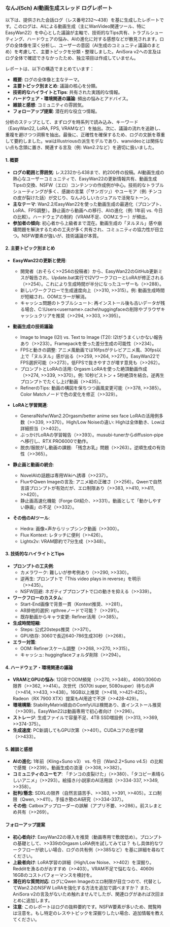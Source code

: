 ### なんJ(5ch) AI動画生成スレッド ログレポート

以下は、提供された会話ログ（レス番号232〜438）を基に生成したレポートです。このログは、AIによる動画生成（主にWanVideo関連ツール、特にEasyWan22）を中心とした議論が主軸で、技術的なTips共有、トラブルシューティング、ハードウェアの悩み、AIの進化に対する感想などが散見されます。ログの全体像を深く分析し、ユーザーの意図（AI生成のコミュニティ議論のまとめ）を考慮して、主要トピックを分類・整理しました。AniSora v2への言及はログ全体で確認できなかったため、独立項目は作成していません。

レポートは、以下の構造でまとめています：
- **概要**: ログの全体像と主なテーマ。
- **主要トピック別まとめ**: 議論の核心を分類。
- **技術的なハイライトとTips**: 共有された実践的な情報。
- **ハードウェア・環境関連の議論**: 頻出の悩みとアドバイス。
- **雑談と感想**: コミュニティの雰囲気。
- **フォローアップ提案**: 潜在的な役立つ情報。

分析のステップとして、まずログを時系列で読み込み、キーワード（EasyWan22, LoRA, FPS, VRAMなど）を抽出。次に、議論の流れを追跡し、重複を避けつつ洞察を抽出。最後に、正確性を確保するため、ログの文脈を尊重して要約しました。waiはIllustriousの派生モデルであり、wanvideoとは関係ない点も念頭に置き、関連する言及（例: Wan2.2など）を適切に扱いました。

#### 1. 概要
- **ログの範囲と雰囲気**: レス232から438まで、約200件の投稿。AI動画生成の熱心なユーザーコミュニティで、EasyWan22の更新情報共有、動画生成Tipsの交換、NSFW（エロ）コンテンツの作成例が中心。技術的なトラブルシューティングが多く、感謝の言葉（「サンガツ」）やユーモア（例: チンコの皮が裂けた話）が交じり、なんJらしいカジュアルで活発なトーン。
- **主なテーマ**: Wan2.2/EasyWan22を使った動画生成の最適化（プロンプト、LoRA、FPS調整）。静止画から動画への移行、AIの進化（例: 1年前 vs. 今日の比較）。ハードウェアの制約（VRAM不足、OOMエラー）が頻出。
- **参加者の傾向**: 初心者から上級者まで混在。動画生成の「ヌルヌル」感や崩壊問題を解決するための工夫が多く共有され、コミュニティの協力性が目立つ。NSFW要素が強いが、技術議論が本質。

#### 2. 主要トピック別まとめ
- **EasyWan22の更新と使用**:
  - 開発者（おそらく>>254の投稿者）から、EasyWan22のGitHub更新ミスが報告され、Update.bat実行でI2VワークフローとLoRAが修正される（>>254）。これにより生成時間が半分になったユーザーも（>>288）。
  - 新しいワークフローで生成速度向上（>>310, >>315）。例: 動画生成時間が短縮され、OOMエラーが解消。
  - キャッシュ問題のトラブルシュート: 再インストール後も古いデータが残る場合、C:\Users\<username>\.cache\huggingfaceの削除やブラウザキャッシュクリアを推奨（>>294, >>303, >>395）。

- **動画生成の技術議論**:
  - Image to Image (I2I) vs. Text to Image (T2I): I2Iがうまくいかない報告あり（>>233）。Framepackを使った差分生成の可能性（>>234）。
  - FPSと動きの調整: アニメ風動画では16fpsがテレビアニメ風、30fps以上で「ヌルヌル」感が出る（>>259, >>264, >>271）。EasyWan22でFPS選択可能（>>273）。低FPSで抜きやすさが増す意見も（>>262）。
  - プロンプトとLoRAの活用: Orgasm LoRAを使った絶頂動画作成（>>274, >>339, >>370）。例: 10秒ピストン + 5秒絶頂を結合。逆再生プロンプトでたくし上げ動画（>>435）。
  - RefinerのTips: 動画の構図を保ちつつ画風変更可能（>>378, >>385）。Color Matchノードで色の変化を修正（>>329）。

- **LoRAと学習関連**:
  - GeneralNsfw/Wan2.2Orgasm/better anime sex face LoRAの活用例多数（>>339, >>370）。High/Low Noiseの違い: Highは全体動き、Lowは詳細担当（>>402）。
  - ぶっかけLoRAの学習報告（>>393）。musubi-tunerからdiffusion-pipeへ移行し、RTX PRO6000で動作。
  - 脱衣/服脱がし動画の課題: 「残念お乳」問題（>>263）。逆順生成の有効性（>>365）。

- **静止画と動画の統合**:
  - NovelAIの話題は専用Wikiへ誘導（>>237）。
  - FluxやQwen Imageの言及: アニメ絵の正確さ（>>256）。Qwenで自然言語プロンプトが有効だが、エロ制限あり（>>383, >>410, >>411, >>420）。
  - 静止画高速化機能（Forge Git紹介、>>331）。動画として「動かしやすい静画」の不足（>>332）。

- **その他のAIツール**:
  - Hedra: 画像+声からリップシンク動画（>>300）。
  - Flux Kontext: レタッチに便利（>>426）。
  - Lightx2v: VRAM節約で7分生成（>>348）。

#### 3. 技術的なハイライトとTips
- **プロンプトの工夫例**:
  - カメラワーク: 難しいが参考例あり（>>290, >>330）。
  - 逆再生: プロンプトで「This video plays in reverse」を明示（>>435）。
  - NSFW回避: ネガティブプロンプトで口の動きを抑える（>>339）。
- **ワークフローのカスタム**:
  - Start-End画像で背景一貫（Kontext推奨、>>281）。
  - AB排他的選択: rgthreeノードで可能？（>>291）。
  - 既存動画からキャラ変更: Refiner活用（>>385）。
- **生成時間短縮**:
  - Steps: 公式20steps推奨（>>371）。
  - GPU依存: 3060で長辺640-786生成30秒（>>268）。
- **エラー対策**:
  - OOM: Refinerスケール調整（>>268, >>270, >>315）。
  - キャッシュ: huggingfaceフォルダ削除（>>294）。

#### 4. ハードウェア・環境関連の議論
- **VRAMとGPUの悩み**: 12GBでOOM頻発（>>270, >>348）。4060/3060の限界（>>362, >>414）。次世代（5070ti super, 5080super）待ちの声（>>414, >>433, >>438）。16GB以上推奨（>>418, >>421-425）。Radeon（RX 7900 XTX）提案もAI用途で不評（>>428-429）。
- **環境構築**: StabilityMatrix経由のComfyUIは検閲あり、直インストール推奨（>>309）。EasyWan22は動画専用で初心者向け（>>296）。
- **ストレージ**: 生成ファイルで容量不足、4TB SSD増設例（>>313, >>369, >>374-375）。
- **生成速度**: PC新調してもGPU次第（>>401）。CUDAコアの差が鍵（>>433）。

#### 5. 雑談と感想
- **AIの進化**: 1年前（Kling+Suno v3） vs. 今日（Wan2.2+Suno v4.5）の比較で感慨（>>239）。動画生成の浪漫（>>308, >>382）。
- **コミュニティのユーモア**: 「チンコの皮裂けた」（>>380）、「タコピー素晴らしいアニメ」（>>293）。絵描き/小説家のAI活用談（>>334-337, >>349, >>358）。
- **批判/懸念**: SDXLの限界（自然言語苦手、>>383, >>391, >>405）。エロ制限（Qwen, >>411）。手描き勢のAI研究（>>334-337）。
- **その他**: Catboxアップローダーの誤解（アプリ不要、>>286）。前スレまとめ共有（>>269）。

#### フォローアップ提案
- **初心者向け**: EasyWan22の導入を推奨（動画専用で敷居低め）。プロンプトの基礎として、>>339のOrgasm LoRA例を試してみては？ もし具体的なワークフローが欲しい場合、ログの共有例（>>385など）を基に詳細を尋ねてください。
- **上級者向け**: LoRA学習の詳細（High/Low Noise、>>402）を深掘り。Redditを漁るのがおすすめ（>>403）。VRAM不足で悩むなら、4060ti 16GBのコストパフォーマンスを検討を。
- **潜在的な質問対応**: ログにQwen Imageのエロ制限が目立つので、代替としてWan2.2のNSFW LoRAを強化する方法を追加で調べますか？ また、AniSora v2の言及がないため触れませんでしたが、関連ログがあれば次回まとめに追加します。
- **注意**: このレポートはログの抜粋要約です。NSFW要素が多いため、閲覧時は注意を。もし特定のレスやトピックを深掘りしたい場合、追加情報を教えてください。